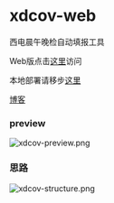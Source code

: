 # xdcov-web
西电晨午晚检自动填报工具

Web版点击[这里](http://47.98.252.1:8080)访问

本地部署请移步[这里](https://github.com/carpediemtal/XDCOV)

[博客](https://linjinming.gitee.io/2020/10/22/%E8%A5%BF%E7%94%B5%E6%99%A8%E5%8D%88%E6%99%9A%E6%A3%80%E8%87%AA%E5%8A%A8%E5%A1%AB%E6%8A%A5%E5%B7%A5%E5%85%B7/)

### preview
![xdcov-preview.png](http://ww1.sinaimg.cn/large/005VT09Qly1glegletutnj31hc0u0b2a.jpg)


### 思路
![xdcov-structure.png](http://ww1.sinaimg.cn/large/005VT09Qly1glmh8i5x0bj30x40fwjuu.jpg)
